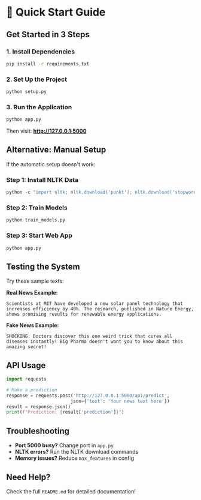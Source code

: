 # 🚀 Quick Start Guide

## Get Started in 3 Steps

### 1. Install Dependencies
```bash
pip install -r requirements.txt
```

### 2. Set Up the Project
```bash
python setup.py
```

### 3. Run the Application
```bash
python app.py
```

Then visit: **http://127.0.0.1:5000**

## Alternative: Manual Setup

If the automatic setup doesn't work:

### Step 1: Install NLTK Data
```python
python -c "import nltk; nltk.download('punkt'); nltk.download('stopwords')"
```

### Step 2: Train Models
```bash
python train_models.py
```

### Step 3: Start Web App
```bash
python app.py
```

## Testing the System

Try these sample texts:

**Real News Example:**
```
Scientists at MIT have developed a new solar panel technology that increases efficiency by 40%. The research, published in Nature Energy, shows promising results for renewable energy applications.
```

**Fake News Example:**
```
SHOCKING: Doctors discover this one weird trick that cures all diseases instantly! Big Pharma doesn't want you to know about this amazing secret!
```

## API Usage

```python
import requests

# Make a prediction
response = requests.post('http://127.0.0.1:5000/api/predict', 
                        json={'text': 'Your news text here'})
result = response.json()
print(f"Prediction: {result['prediction']}")
```

## Troubleshooting

- **Port 5000 busy?** Change port in `app.py`
- **NLTK errors?** Run the NLTK download commands
- **Memory issues?** Reduce `max_features` in config

## Need Help?

Check the full `README.md` for detailed documentation!

